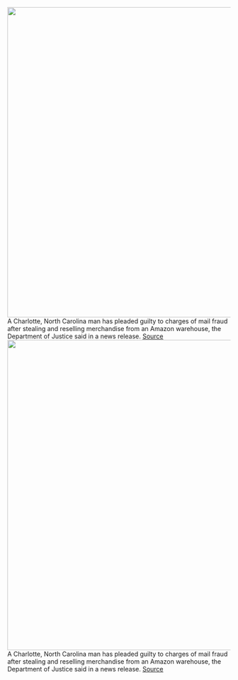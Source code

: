 <img src='https://cdn.vox-cdn.com/thumbor/mBa2U0SMEBcdulqiC5rFKs_o2uo=/0x0:2040x1360/1200x800/filters:focal(857x517:1183x843)/cdn.vox-cdn.com/uploads/chorus_image/image/70453330/acastro_190920_1777_amazon_0002.0.0.jpg' width='700px' /><br/>
A Charlotte, North Carolina man has pleaded guilty to charges of mail fraud after stealing and reselling merchandise from an Amazon warehouse, the Department of Justice said in a news release.
<a href='https://www.theverge.com/2022/1/31/22910289/amazon-warehouse-manager-pleads-guilty-mail-fraud'> Source <a/><img src='https://cdn.vox-cdn.com/thumbor/mBa2U0SMEBcdulqiC5rFKs_o2uo=/0x0:2040x1360/1200x800/filters:focal(857x517:1183x843)/cdn.vox-cdn.com/uploads/chorus_image/image/70453330/acastro_190920_1777_amazon_0002.0.0.jpg' width='700px' /><br/>
A Charlotte, North Carolina man has pleaded guilty to charges of mail fraud after stealing and reselling merchandise from an Amazon warehouse, the Department of Justice said in a news release.
<a href='https://www.theverge.com/2022/1/31/22910289/amazon-warehouse-manager-pleads-guilty-mail-fraud'> Source <a/>